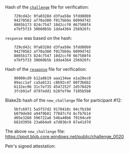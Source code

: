 Hash of the [`challenge`](https://ppot.blob.core.windows.net/public/challenge_0019) file for verification:

```
    729cd42c 9fa0328d d3faa58e 5fdd80b9
    94270562 af70a380 f017bb9a 6099d742
    8865b173 824c7547 10d2ccf0 667508f4
    e7bf5f33 30660b5b 1dda4364 256926fc
```

`response` was based on the hash:

```
    729cd42c 9fa0328d d3faa58e 5fdd80b9
    94270562 af70a380 f017bb9a 6099d742
    8865b173 824c7547 10d2ccf0 667508f4
    e7bf5f33 30660b5b 1dda4364 256926fc
```

Hash of the [`response`](https://ppot.blob.core.windows.net/public/response_0019_petr) file for verification:

```
    98900cd9 b12a8619 aaa134ee e1a20ec8
    89acc1af ca5a8131 c8b92c47 60f3b6b2
    6132ec96 31c7e735 4547252f 2d578d29
    3fcb91af d797edd1 b28fef9e 7105b5b8
```

Blake2b hash of the `new_challenge` file for participant #12:

```
    5bfc6971 5a5f57d2 9170410c 04cfb19d
    b079de9d a94f9b81 770d7cfd 6cfb7b14
    d05e3268 596722a6 546a40b6 79194ce9
    682d3956 23a664a9 a7d836c9 67a41d7d
```

The above `new_challenge` file: https://ppot.blob.core.windows.net/public/challenge_0020

Petr's signed attestation:

```
```
